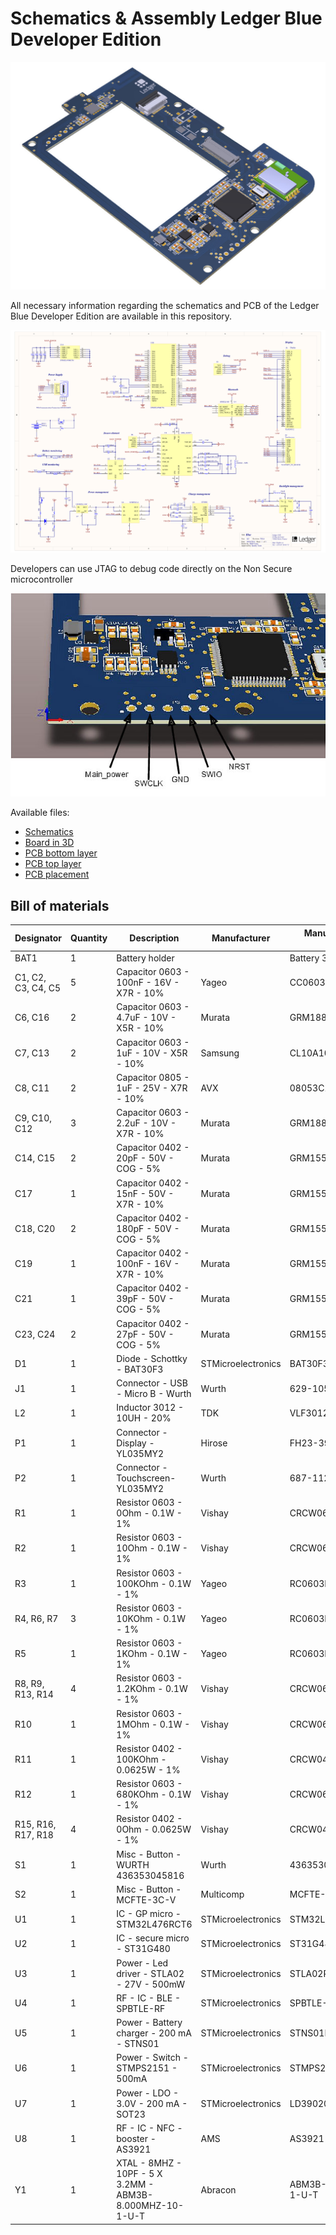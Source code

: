 # Schematics & Assembly Ledger Blue Developer Edition

[![Ledger Blue board Developer Edition](render-pcb.jpg)](board-3d-v06.pdf)

All necessary information regarding the schematics and PCB of the Ledger Blue Developer Edition are available in this repository.

[![Ledger Blue Schematics](render-schematics.png)](schematics-v06.pdf)

Developers can use JTAG to debug code directly on the Non Secure microcontroller

[![STM32 JTAG header](render-jtag.jpg)](JTAG.pdf) 

Available files:

* [Schematics](schematics-v06.pdf)
* [Board in 3D](board-3d-v06.pdf)
* [PCB bottom layer](assembly-bottom-layer-v06.gbl)
* [PCB top layer](assembly-top-layer-v06.gtl)
* [PCB placement](assembly-drawings-v06.pdf)

## Bill of materials

| Designator | Quantity | Description | Manufacturer | Manufacturer Part Number |
|--------------------|----------|----------------------------------------------------------|--------------------|--------------------------|
| BAT1 | 1 | Battery holder | | Battery 34x50mm |
| C1, C2, C3, C4, C5 | 5 | Capacitor 0603 - 100nF - 16V - X7R - 10% | Yageo | CC0603KRX7R7BB104 |
| C6, C16 | 2 | Capacitor 0603 - 4.7uF - 10V - X5R - 10% | Murata | GRM188R61A475KE15D |
| C7, C13 | 2 | Capacitor 0603 - 1uF - 10V - X5R - 10% | Samsung | CL10A105KP8NNNC |
| C8, C11 | 2 | Capacitor 0805 - 1uF - 25V - X7R - 10% | AVX | 08053C105KAT2A |
| C9, C10, C12 | 3 | Capacitor 0603 - 2.2uF - 10V - X7R - 10% | Murata | GRM188R71A225KE15D |
| C14, C15 | 2 | Capacitor 0402 - 20pF - 50V - COG - 5% | Murata | GRM1555C1H200JA01D |
| C17 | 1 | Capacitor 0402 - 15nF - 50V - X7R - 10% | Murata | GRM155R71H153KA12D |
| C18, C20 | 2 | Capacitor 0402 - 180pF - 50V - COG - 5% | Murata | GRM1555C1H181JA01D |
| C19 | 1 | Capacitor 0402 - 100nF - 16V - X7R - 10% | Murata | GRM155R71C104KA88D |
| C21 | 1 | Capacitor 0402 - 39pF - 50V - COG - 5% | Murata | GRM1555C1H390JA01D |
| C23, C24 | 2 | Capacitor 0402 - 27pF - 50V - COG - 5% | Murata | GRM1555C1H270JA01D |
| D1 | 1 | Diode - Schottky - BAT30F3 | STMicroelectronics | BAT30F3 |
| J1 | 1 | Connector - USB - Micro B - Wurth | Wurth | 629-105-150-521 |
| L2 | 1 | Inductor 3012 - 10UH - 20% | TDK | VLF3012ST-100MR59 |
| P1 | 1 | Connector - Display - YL035MY2 | Hirose | FH23-39S-0.3SHW(05) |
| P2 | 1 | Connector - Touchscreen- YL035MY2 | Wurth | 687-112-149-022 |
| R1 | 1 | Resistor 0603 - 0Ohm - 0.1W - 1% | Vishay | CRCW06030000Z0EA |
| R2 | 1 | Resistor 0603 - 10Ohm - 0.1W - 1% | Vishay | CRCW060310R0FKEA |
| R3 | 1 | Resistor 0603 - 100KOhm - 0.1W - 1% | Yageo | RC0603FR-07100KL |
| R4, R6, R7 | 3 | Resistor 0603 - 10KOhm - 0.1W - 1% | Yageo | RC0603FR-0710KL |
| R5 | 1 | Resistor 0603 - 1KOhm - 0.1W - 1% | Yageo | RC0603FR-071KL |
| R8, R9, R13, R14 | 4 | Resistor 0603 - 1.2KOhm - 0.1W - 1% | Vishay | CRCW06031K20FKEA |
| R10 | 1 | Resistor 0603 - 1MOhm - 0.1W - 1% | Vishay | CRCW06031M00FKEA |
| R11 | 1 | Resistor 0402 - 100KOhm - 0.0625W - 1% | Vishay | CRCW0402100KFKED |
| R12 | 1 | Resistor 0603 - 680KOhm - 0.1W - 1% | Vishay | CRCW0603680KFKEA |
| R15, R16, R17, R18 | 4 | Resistor 0402 - 0Ohm - 0.0625W - 1% | Vishay | CRCW04020000Z0ED |
| S1 | 1 | Misc - Button - WURTH 436353045816 | Wurth | 436353045816 |
| S2 | 1 | Misc - Button - MCFTE-3C-V | Multicomp | MCFTE-3C-V |
| U1 | 1 | IC - GP micro - STM32L476RCT6 | STMicroelectronics | STM32L476RCT6 |
| U2 | 1 | IC - secure micro - ST31G480 | STMicroelectronics | ST31G480 |
| U3 | 1 | Power - Led driver - STLA02 - 27V - 500mW | STMicroelectronics | STLA02PUR |
| U4 | 1 | RF - IC - BLE - SPBTLE-RF | STMicroelectronics | SPBTLE-RF |
| U5 | 1 | Power - Battery charger - 200 mA - STNS01 | STMicroelectronics | STNS01PUR |
| U6 | 1 | Power - Switch - STMPS2151 - 500mA | STMicroelectronics | STMPS2151TTR |
| U7 | 1 | Power - LDO - 3.0V - 200 mA - SOT23 | STMicroelectronics | LD39020ADM30R |
| U8 | 1 | RF - IC - NFC - booster - AS3921 | AMS | AS3921 |
| Y1 | 1 | XTAL - 8MHZ - 10PF - 5 X 3.2MM - ABM3B-8.000MHZ-10-1-U-T | Abracon | ABM3B-8.000MHZ-10-1-U-T |
